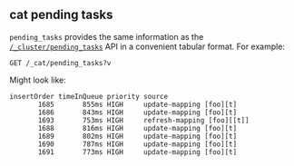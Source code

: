 ## cat pending tasks

`pending_tasks` provides the same information as the [`/_cluster/pending_tasks`](cluster-pending.html) API in a convenient tabular format. For example:
    
    
    GET /_cat/pending_tasks?v

Might look like:
    
    
    insertOrder timeInQueue priority source
           1685       855ms HIGH     update-mapping [foo][t]
           1686       843ms HIGH     update-mapping [foo][t]
           1693       753ms HIGH     refresh-mapping [foo][[t]]
           1688       816ms HIGH     update-mapping [foo][t]
           1689       802ms HIGH     update-mapping [foo][t]
           1690       787ms HIGH     update-mapping [foo][t]
           1691       773ms HIGH     update-mapping [foo][t]
